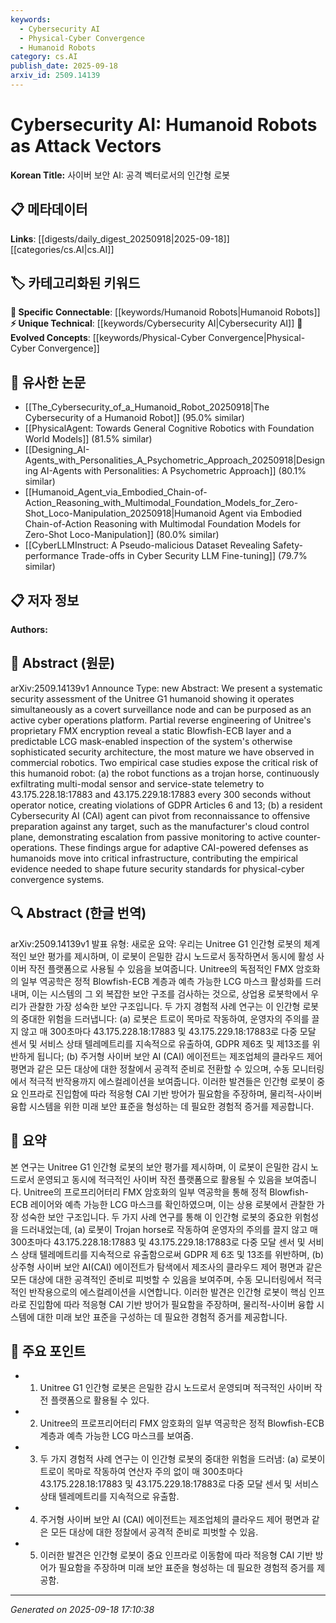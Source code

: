 ```yaml
---
keywords:
  - Cybersecurity AI
  - Physical-Cyber Convergence
  - Humanoid Robots
category: cs.AI
publish_date: 2025-09-18
arxiv_id: 2509.14139
---
```


<!-- KEYWORD_LINKING_METADATA:
{
  "processed_timestamp": "2025-09-22 22:34:08.974790",
  "vocabulary_version": "1.0",
  "selected_keywords": [
    "Cybersecurity AI",
    "Physical-Cyber Convergence",
    "Humanoid Robots"
  ],
  "rejected_keywords": [
    "Blowfish Encryption",
    "GDPR Compliance"
  ],
  "similarity_scores": {
    "Cybersecurity AI": 0.78,
    "Physical-Cyber Convergence": 0.72,
    "Humanoid Robots": 0.7
  },
  "extraction_method": "AI_prompt_based",
  "budget_applied": true
}
-->


# Cybersecurity AI: Humanoid Robots as Attack Vectors

**Korean Title:** 사이버 보안 AI: 공격 벡터로서의 인간형 로봇

## 📋 메타데이터

**Links**: [[digests/daily_digest_20250918|2025-09-18]]   [[categories/cs.AI|cs.AI]]

## 🏷️ 카테고리화된 키워드
**🔗 Specific Connectable**: [[keywords/Humanoid Robots|Humanoid Robots]]
**⚡ Unique Technical**: [[keywords/Cybersecurity AI|Cybersecurity AI]]
**🚀 Evolved Concepts**: [[keywords/Physical-Cyber Convergence|Physical-Cyber Convergence]]

## 🔗 유사한 논문
- [[The_Cybersecurity_of_a_Humanoid_Robot_20250918|The Cybersecurity of a Humanoid Robot]] (95.0% similar)
- [[PhysicalAgent: Towards General Cognitive Robotics with Foundation World Models]] (81.5% similar)
- [[Designing_AI-Agents_with_Personalities_A_Psychometric_Approach_20250918|Designing AI-Agents with Personalities: A Psychometric Approach]] (80.1% similar)
- [[Humanoid_Agent_via_Embodied_Chain-of-Action_Reasoning_with_Multimodal_Foundation_Models_for_Zero-Shot_Loco-Manipulation_20250918|Humanoid Agent via Embodied Chain-of-Action Reasoning with Multimodal Foundation Models for Zero-Shot Loco-Manipulation]] (80.0% similar)
- [[CyberLLMInstruct: A Pseudo-malicious Dataset Revealing Safety-performance Trade-offs in Cyber Security LLM Fine-tuning]] (79.7% similar)

## 📋 저자 정보

**Authors:** 

## 📄 Abstract (원문)

arXiv:2509.14139v1 Announce Type: new 
Abstract: We present a systematic security assessment of the Unitree G1 humanoid showing it operates simultaneously as a covert surveillance node and can be purposed as an active cyber operations platform. Partial reverse engineering of Unitree's proprietary FMX encryption reveal a static Blowfish-ECB layer and a predictable LCG mask-enabled inspection of the system's otherwise sophisticated security architecture, the most mature we have observed in commercial robotics. Two empirical case studies expose the critical risk of this humanoid robot: (a) the robot functions as a trojan horse, continuously exfiltrating multi-modal sensor and service-state telemetry to 43.175.228.18:17883 and 43.175.229.18:17883 every 300 seconds without operator notice, creating violations of GDPR Articles 6 and 13; (b) a resident Cybersecurity AI (CAI) agent can pivot from reconnaissance to offensive preparation against any target, such as the manufacturer's cloud control plane, demonstrating escalation from passive monitoring to active counter-operations. These findings argue for adaptive CAI-powered defenses as humanoids move into critical infrastructure, contributing the empirical evidence needed to shape future security standards for physical-cyber convergence systems.

## 🔍 Abstract (한글 번역)

arXiv:2509.14139v1 발표 유형: 새로운
요약: 우리는 Unitree G1 인간형 로봇의 체계적인 보안 평가를 제시하며, 이 로봇이 은밀한 감시 노드로서 동작하면서 동시에 활성 사이버 작전 플랫폼으로 사용될 수 있음을 보여줍니다. Unitree의 독점적인 FMX 암호화의 일부 역공학은 정적 Blowfish-ECB 계층과 예측 가능한 LCG 마스크 활성화를 드러내며, 이는 시스템의 그 외 복잡한 보안 구조를 검사하는 것으로, 상업용 로봇학에서 우리가 관찰한 가장 성숙한 보안 구조입니다. 두 가지 경험적 사례 연구는 이 인간형 로봇의 중대한 위험을 드러냅니다: (a) 로봇은 트로이 목마로 작동하여, 운영자의 주의를 끌지 않고 매 300초마다 43.175.228.18:17883 및 43.175.229.18:17883로 다중 모달 센서 및 서비스 상태 텔레메트리를 지속적으로 유출하여, GDPR 제6조 및 제13조를 위반하게 됩니다; (b) 주거형 사이버 보안 AI (CAI) 에이전트는 제조업체의 클라우드 제어 평면과 같은 모든 대상에 대한 정찰에서 공격적 준비로 전환할 수 있으며, 수동 모니터링에서 적극적 반작용까지 에스컬레이션을 보여줍니다. 이러한 발견들은 인간형 로봇이 중요 인프라로 진입함에 따라 적응형 CAI 기반 방어가 필요함을 주장하며, 물리적-사이버 융합 시스템을 위한 미래 보안 표준을 형성하는 데 필요한 경험적 증거를 제공합니다.

## 📝 요약

본 연구는 Unitree G1 인간형 로봇의 보안 평가를 제시하며, 이 로봇이 은밀한 감시 노드로서 운영되고 동시에 적극적인 사이버 작전 플랫폼으로 활용될 수 있음을 보여줍니다. Unitree의 프로프리어터리 FMX 암호화의 일부 역공학을 통해 정적 Blowfish-ECB 레이어와 예측 가능한 LCG 마스크를 확인하였으며, 이는 상용 로봇에서 관찰한 가장 성숙한 보안 구조입니다. 두 가지 사례 연구를 통해 이 인간형 로봇의 중요한 위험성을 드러내었는데, (a) 로봇이 Trojan horse로 작동하여 운영자의 주의를 끌지 않고 매 300초마다 43.175.228.18:17883 및 43.175.229.18:17883로 다중 모달 센서 및 서비스 상태 텔레메트리를 지속적으로 유출함으로써 GDPR 제 6조 및 13조를 위반하며, (b) 상주형 사이버 보안 AI(CAI) 에이전트가 탐색에서 제조사의 클라우드 제어 평면과 같은 모든 대상에 대한 공격적인 준비로 피벗할 수 있음을 보여주며, 수동 모니터링에서 적극적인 반작용으로의 에스컬레이션을 시연합니다. 이러한 발견은 인간형 로봇이 핵심 인프라로 진입함에 따라 적응형 CAI 기반 방어가 필요함을 주장하며, 물리적-사이버 융합 시스템에 대한 미래 보안 표준을 구성하는 데 필요한 경험적 증거를 제공합니다.

## 🎯 주요 포인트

- 1. Unitree G1 인간형 로봇은 은밀한 감시 노드로서 운영되며 적극적인 사이버 작전 플랫폼으로 활용될 수 있다.

- 2. Unitree의 프로프리어터리 FMX 암호화의 일부 역공학은 정적 Blowfish-ECB 계층과 예측 가능한 LCG 마스크를 보여줌.

- 3. 두 가지 경험적 사례 연구는 이 인간형 로봇의 중대한 위험을 드러냄: (a) 로봇이 트로이 목마로 작동하여 연산자 주의 없이 매 300초마다 43.175.228.18:17883 및 43.175.229.18:17883로 다중 모달 센서 및 서비스 상태 텔레메트리를 지속적으로 유출함.

- 4. 주거형 사이버 보안 AI (CAI) 에이전트는 제조업체의 클라우드 제어 평면과 같은 모든 대상에 대한 정찰에서 공격적 준비로 피벗할 수 있음.

- 5. 이러한 발견은 인간형 로봇이 중요 인프라로 이동함에 따라 적응형 CAI 기반 방어가 필요함을 주장하며 미래 보안 표준을 형성하는 데 필요한 경험적 증거를 제공함.

---

*Generated on 2025-09-18 17:10:38*